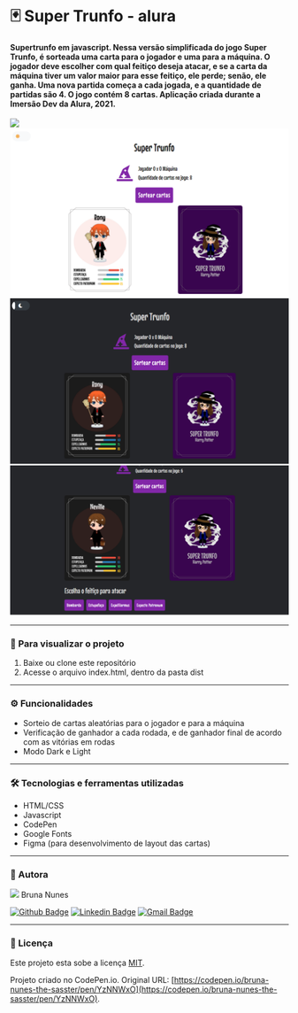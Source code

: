 # 🃏 Super Trunfo - alura

#### Supertrunfo em javascript. Nessa versão simplificada do jogo Super Trunfo, é sorteada uma carta para o jogador e uma para a máquina. O jogador deve escolher com qual feitiço deseja atacar, e se a carta da máquina tiver um valor maior para esse feitiço, ele perde; senão, ele ganha. Uma nova partida começa a cada jogada, e a quantidade de partidas são 4. O jogo contém 8 cartas. Aplicação criada durante a Imersão Dev da Alura, 2021.

<img src="https://www.alura.com.br/assets/img/imersoes/dev-2021/logo-imersao-mentalista.svg" width="180">
<img src="src/imgs/demonstracao.png">
<img src="src/imgs/demonstracao2.png">
<img src="src/imgs/demonstracao3.png">

---

### :eyes: Para visualizar o projeto
1. Baixe ou clone este repositório
2. Acesse o arquivo index.html, dentro da pasta dist

---

### ⚙️ Funcionalidades

- Sorteio de cartas aleatórias para o jogador e para a máquina
- Verificação de ganhador a cada rodada, e de ganhador final de acordo com as vitórias em rodas
- Modo Dark e Light

---

### 🛠 Tecnologias e ferramentas utilizadas
- HTML/CSS
- Javascript
- CodePen
- Google Fonts
- Figma (para desenvolvimento de layout das cartas)

---

### 🦸 Autora

<img src="https://unavatar.now.sh/github/bruna-nunes" width="100">
Bruna Nunes


[![Github Badge](https://img.shields.io/badge/-Github-000?style=flat-square&logo=Github&logoColor=white&link=https://github.com/bruna-nunes)](https://github.com/bruna-nunes)
[![Linkedin Badge](https://img.shields.io/badge/-LinkedIn-blue?style=flat-square&logo=Linkedin&logoColor=white&link=https://www.linkedin.com/in/bruna-nunes-b33b5a176/)](https://www.linkedin.com/in/bruna-nunes-b33b5a176/)
[![Gmail Badge](https://img.shields.io/badge/-Gmail-c14438?style=flat-square&logo=Gmail&logoColor=white&link=mailto:brunanunes997@gmail.com)](mailto:brunanunes997@gmail.com)

---

### 📝 Licença

Este projeto esta sobe a licença [MIT](./license.txt).
 
Projeto criado no CodePen.io. Original URL: [https://codepen.io/bruna-nunes-the-sasster/pen/YzNNWxO](https://codepen.io/bruna-nunes-the-sasster/pen/YzNNWxO).


